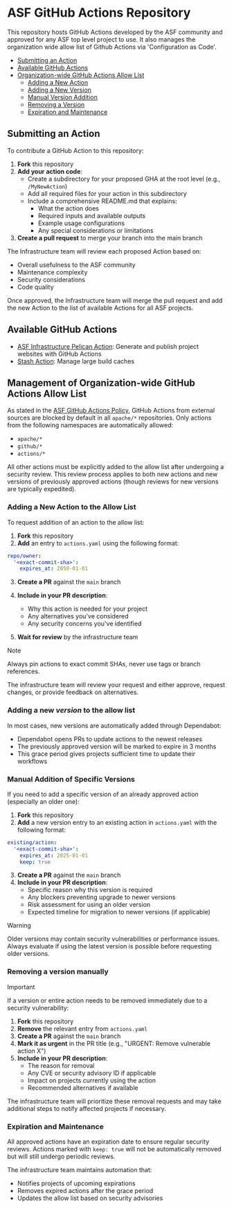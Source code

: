 # ASF GitHub Actions Repository

This repository hosts GitHub Actions developed by the ASF community and approved for any ASF top level project to use. It also manages the organization wide allow list of Github Actions via 'Configuration as Code'.

- [Submitting an Action](#submitting-an-action)
- [Available GitHub Actions](#available-github-actions)
- [Organization-wide GitHub Actions Allow List](#management-of-organization-wide-github-actions-allow-list)
  - [Adding a New Action](#adding-a-new-action-to-the-allow-list)
  - [Adding a New Version](#adding-a-new-version-to-the-allow-list)
  - [Manual Version Addition](#manual-addition-of-specific-versions)
  - [Removing a Version](#removing-a-version-manually)
  - [Expiration and Maintenance](#expiration-and-maintenance)

## Submitting an Action

To contribute a GitHub Action to this repository:

1. **Fork** this repository
2. **Add your action code**:
   - Create a subdirectory for your proposed GHA at the root level (e.g., `/MyNewAction`)
   - Add all required files for your action in this subdirectory
   - Include a comprehensive README.md that explains:
     - What the action does
     - Required inputs and available outputs
     - Example usage configurations
     - Any special considerations or limitations
3. **Create a pull request** to merge your branch into the main branch

The Infrastructure team will review each proposed Action based on:
- Overall usefulness to the ASF community
- Maintenance complexity
- Security considerations
- Code quality

Once approved, the Infrastructure team will merge the pull request and add the new Action to the list of available Actions for all ASF projects.

## Available GitHub Actions

  - [ASF Infrastructure Pelican Action](/pelican/README.md): Generate and publish project websites with GitHub Actions
  - [Stash Action](/stash/README.md): Manage large build caches

## Management of Organization-wide GitHub Actions Allow List

As stated in the [ASF GitHub Actions Policy](https://infra.apache.org/github-actions-policy.html), GitHub Actions from external sources are blocked by default in all `apache/*` repositories. Only actions from the following namespaces are automatically allowed:
- `apache/*`
- `github/*`
- `actions/*`

All other actions must be explicitly added to the allow list after undergoing a security review. This review process applies to both new actions and new versions of previously approved actions (though reviews for new versions are typically expedited).

### Adding a New Action to the Allow List

To request addition of an action to the allow list:

1. **Fork** this repository
2. **Add** an entry to `actions.yaml` using the following format:

```yaml
repo/owner:
  '<exact-commit-sha>':
    expires_at: 2050-01-01
```

3. **Create a PR** against the `main` branch
4. **Include in your PR description**:
   - Why this action is needed for your project
   - Any alternatives you've considered
   - Any security concerns you've identified

5. **Wait for review** by the infrastructure team

> [!NOTE]
> Always pin actions to exact commit SHAs, never use tags or branch references.

The infrastructure team will review your request and either approve, request changes, or provide feedback on alternatives.

### Adding a new _version_ to the allow list

In most cases, new versions are automatically added through Dependabot:
- Dependabot opens PRs to update actions to the newest releases
- The previously approved version will be marked to expire in 3 months
- This grace period gives projects sufficient time to update their workflows

### Manual Addition of Specific Versions

If you need to add a specific version of an already approved action (especially an older one):

1. **Fork** this repository
2. **Add** a new version entry to an existing action in `actions.yaml` with the following format:

```yaml
existing/action:
  '<exact-commit-sha>':
    expires_at: 2025-01-01
    keep: true
```

3. **Create a PR** against the `main` branch
4. **Include in your PR description**:
   - Specific reason why this version is required
   - Any blockers preventing upgrade to newer versions
   - Risk assessment for using an older version
   - Expected timeline for migration to newer versions (if applicable)

> [!WARNING]
> Older versions may contain security vulnerabilities or performance issues. Always evaluate if using the latest version is possible before requesting older versions.

### Removing a version manually

> [!IMPORTANT]
> If a version or entire action needs to be removed immediately due to a security vulnerability:

1. **Fork** this repository
2. **Remove** the relevant entry from `actions.yaml`
3. **Create a PR** against the `main` branch
4. **Mark it as urgent** in the PR title (e.g., "URGENT: Remove vulnerable action X")
5. **Include in your PR description**:
   - The reason for removal
   - Any CVE or security advisory ID if applicable
   - Impact on projects currently using the action
   - Recommended alternatives if available

The infrastructure team will prioritize these removal requests and may take additional steps to notify affected projects if necessary.

### Expiration and Maintenance

All approved actions have an expiration date to ensure regular security reviews. Actions marked with `keep: true` will not be automatically removed but will still undergo periodic reviews.

The infrastructure team maintains automation that:
- Notifies projects of upcoming expirations
- Removes expired actions after the grace period
- Updates the allow list based on security advisories
